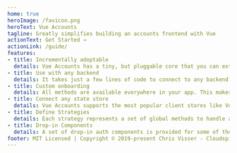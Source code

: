 ```yaml
---
home: true
heroImage: /favicon.png
heroText: Vue Accounts
tagline: Greatly simplifies building an accounts frontend with Vue
actionText: Get Started →
actionLink: /guide/
features:
- title: Incrementally adoptable
  details: Vue Accounts has a tiny, but pluggable core that you can extend to suit your systems needs.
- title: Use with any backend
  details: It takes just a few lines of code to connect to any backend like Apollo, A simple OAuth API, Meteor Accounts or a provider like Auth0.
- title: Custom onboarding
  details: All methods are available everywhere in your app. This makes it really easy to implement your own onboarding flow.
- title: Connect any state store
  details: Vue Accounts supports the most popular client stores like Vuex, Apollo Client and Redux, but its also very easy to add your own!
- title: Define Strategies
  details: Each strategy represents a set of global methods to handle authentication like login and registration. There are drop-ins available or you build your own.
- title: Drop-in Components
  details: A set of drop-in auth components is provided for some of the most popular libraries like Vuetify, Element, Buefy and Bootstrap Vue!
footer: MIT Licensed | Copyright © 2019-present Chris Visser - Cloudspider
---
```

